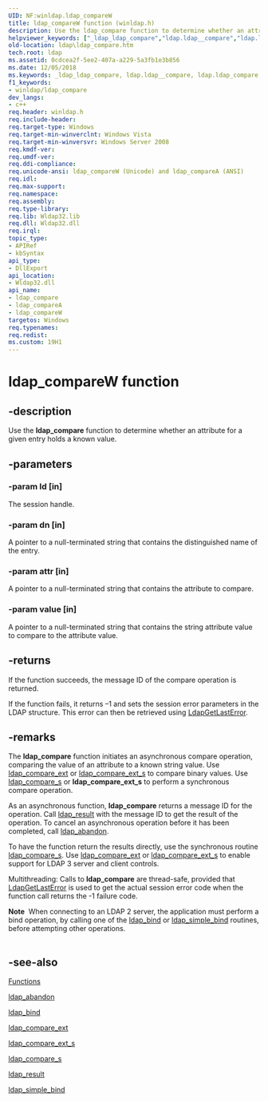 ```yaml
---
UID: NF:winldap.ldap_compareW
title: ldap_compareW function (winldap.h)
description: Use the ldap_compare function to determine whether an attribute for a given entry holds a known value.helpviewer_keywords: ["_ldap_ldap_compare","ldap.ldap__compare","ldap.ldap_compare","ldap_compare","ldap_compare function [LDAP]","ldap_compareA","ldap_compareW","winldap/ldap_compare","winldap/ldap_compareA","winldap/ldap_compareW"]
old-location: ldap\ldap_compare.htm
tech.root: ldap
ms.assetid: 0cdcea2f-5ee2-407a-a229-5a3fb1e3b856
ms.date: 12/05/2018
ms.keywords: _ldap_ldap_compare, ldap.ldap__compare, ldap.ldap_compare, ldap_compare, ldap_compare function [LDAP], ldap_compareA, ldap_compareW, winldap/ldap_compare, winldap/ldap_compareA, winldap/ldap_compareW
f1_keywords:
- winldap/ldap_compare
dev_langs:
- c++
req.header: winldap.h
req.include-header: 
req.target-type: Windows
req.target-min-winverclnt: Windows Vista
req.target-min-winversvr: Windows Server 2008
req.kmdf-ver: 
req.umdf-ver: 
req.ddi-compliance: 
req.unicode-ansi: ldap_compareW (Unicode) and ldap_compareA (ANSI)
req.idl: 
req.max-support: 
req.namespace: 
req.assembly: 
req.type-library: 
req.lib: Wldap32.lib
req.dll: Wldap32.dll
req.irql: 
topic_type:
- APIRef
- kbSyntax
api_type:
- DllExport
api_location:
- Wldap32.dll
api_name:
- ldap_compare
- ldap_compareA
- ldap_compareW
targetos: Windows
req.typenames: 
req.redist: 
ms.custom: 19H1
---
```


# ldap_compareW function


## -description


Use the <b>ldap_compare</b> function to determine whether an attribute for a given entry holds a known value.


## -parameters




### -param ld [in]

The session handle.


### -param dn [in]

A pointer to a null-terminated string that contains the distinguished name of the entry.


### -param attr [in]

A pointer to a null-terminated string that contains the attribute to compare.


### -param value [in]

A pointer to a null-terminated string that contains the string attribute value to compare to the attribute value.


## -returns



If the function succeeds, the message ID of the compare operation is returned.

If the function fails, it returns –1 and sets the session error parameters in the LDAP structure. This error can then be retrieved using <a href="https://docs.microsoft.com/previous-versions/windows/desktop/api/winldap/nf-winldap-ldapgetlasterror">LdapGetLastError</a>.




## -remarks



The <b>ldap_compare</b> function initiates an asynchronous compare operation, comparing the value of an attribute to a known string value. Use 
<a href="https://docs.microsoft.com/previous-versions/windows/desktop/api/winldap/nf-winldap-ldap_compare_ext">ldap_compare_ext</a> or 
<a href="https://docs.microsoft.com/previous-versions/windows/desktop/api/winldap/nf-winldap-ldap_compare_ext_s">ldap_compare_ext_s</a> to compare binary values. Use 
<a href="https://docs.microsoft.com/previous-versions/windows/desktop/api/winldap/nf-winldap-ldap_compare_s">ldap_compare_s</a> or <b>ldap_compare_ext_s</b> to perform a synchronous compare operation.

As an asynchronous function, <b>ldap_compare</b> returns a message ID for the operation. Call 
<a href="https://docs.microsoft.com/previous-versions/windows/desktop/api/winldap/nf-winldap-ldap_result">ldap_result</a> with the message ID to get the result of the operation. To cancel an asynchronous operation before it has been completed, call 
<a href="https://docs.microsoft.com/previous-versions/windows/desktop/api/winldap/nf-winldap-ldap_abandon">ldap_abandon</a>.

To have the function return the results directly, use the synchronous routine 
<a href="https://docs.microsoft.com/previous-versions/windows/desktop/api/winldap/nf-winldap-ldap_compare_s">ldap_compare_s</a>. Use 
<a href="https://docs.microsoft.com/previous-versions/windows/desktop/api/winldap/nf-winldap-ldap_compare_ext">ldap_compare_ext</a> or 
<a href="https://docs.microsoft.com/previous-versions/windows/desktop/api/winldap/nf-winldap-ldap_compare_ext_s">ldap_compare_ext_s</a> to enable support for LDAP 3 server and client controls.

Multithreading: Calls to <b>ldap_compare</b> are thread-safe, provided that 
<a href="https://docs.microsoft.com/previous-versions/windows/desktop/api/winldap/nf-winldap-ldapgetlasterror">LdapGetLastError</a> is used to get the actual session error code when the function call returns the -1 failure code.

<div class="alert"><b>Note</b>  When connecting to an LDAP 2 server, the application must perform a bind operation, by calling one of the 
<a href="https://docs.microsoft.com/previous-versions/windows/desktop/api/winldap/nf-winldap-ldap_bind">ldap_bind</a> or 
<a href="https://docs.microsoft.com/previous-versions/windows/desktop/api/winldap/nf-winldap-ldap_simple_bind">ldap_simple_bind</a> routines, before attempting other operations.</div>
<div> </div>



## -see-also




<a href="https://docs.microsoft.com/previous-versions/windows/desktop/ldap/functions">Functions</a>



<a href="https://docs.microsoft.com/previous-versions/windows/desktop/api/winldap/nf-winldap-ldap_abandon">ldap_abandon</a>



<a href="https://docs.microsoft.com/previous-versions/windows/desktop/api/winldap/nf-winldap-ldap_bind">ldap_bind</a>



<a href="https://docs.microsoft.com/previous-versions/windows/desktop/api/winldap/nf-winldap-ldap_compare_ext">ldap_compare_ext</a>



<a href="https://docs.microsoft.com/previous-versions/windows/desktop/api/winldap/nf-winldap-ldap_compare_ext_s">ldap_compare_ext_s</a>



<a href="https://docs.microsoft.com/previous-versions/windows/desktop/api/winldap/nf-winldap-ldap_compare_s">ldap_compare_s</a>



<a href="https://docs.microsoft.com/previous-versions/windows/desktop/api/winldap/nf-winldap-ldap_result">ldap_result</a>



<a href="https://docs.microsoft.com/previous-versions/windows/desktop/api/winldap/nf-winldap-ldap_simple_bind">ldap_simple_bind</a>
 

 

